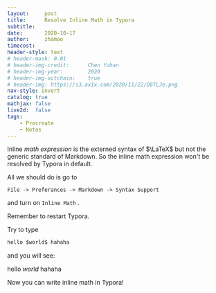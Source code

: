 ```yaml
---
layout:     post
title:      Resolve Inline Math in Typora
subtitle:   
date:       2020-10-17
author:     zhamao
timecost:   
header-style: text
# header-mask: 0.01
# header-img-credit:      Chen Yuhan
# header-img-year:        2020
# header-img-outchain:    true
# header-img: https://s3.ax1x.com/2020/11/22/D8TLJe.png
nav-style: invert
catalog: true
mathjax: false
live2d:  false
tags:
    - Procreate
    - Notes
---
```


Inline $math$ $expression$ is the externed syntax of  $\LaTeX$ but not the generic standard of Markdown. So the inline math expression won't be  resolved by Typora in default.

All we should do is go to 

```
File -> Preferances -> Markdown -> Syntax Support
```

and turn on `Inline Math` .

Remember to restart Typora.

Try to type

```md
hello $world$ hahaha
```

and you will see:

hello $world$ hahaha

Now you can write inline math in Typora!
